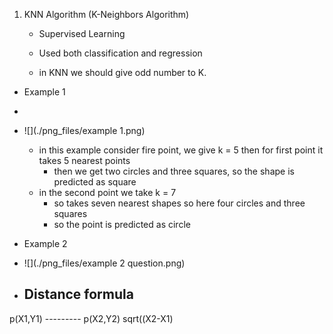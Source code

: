 1. KNN Algorithm (K-Neighbors Algorithm)
    - Supervised Learning
    - Used both classification and regression

    - in KNN we should give odd number to K.
- Example 1
- 
- ![](./png_files/example 1.png)
  - in this example consider fire point, we give k = 5 then for first point it takes 5 nearest points
    - then we get two circles and three squares, so the shape is predicted as square
  - in the second point we take k = 7 
    - so takes seven nearest shapes so here four circles and three squares
    - so the point is predicted as circle

- Example 2
- ![](./png_files/example 2 question.png)



- Distance formula
   --------

p(X1,Y1) --------- p(X2,Y2)
sqrt((X2-X1)